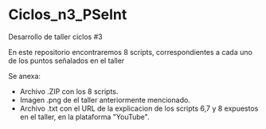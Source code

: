 # Ciclos_n3_PSeInt

Desarrollo de taller ciclos #3

En este repositorio encontraremos 8 scripts, correspondientes a cada uno de los puntos señalados en el taller

Se anexa:
- Archivo .ZIP con los 8 scripts.
- Imagen .png de el taller anteriormente mencionado.
- Archivo .txt con el URL de la explicacion de los scripts 6,7 y 8 expuestos en el taller, en la plataforma "YouTube".
